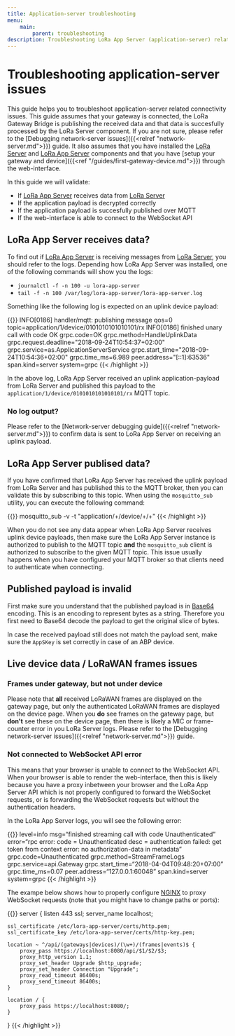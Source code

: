 ```yaml
---
title: Application-server troubleshooting
menu:
    main:
        parent: troubleshooting
description: Troubleshooting LoRa App Server (application-server) related issues.
---
```


# Troubleshooting application-server issues

This guide helps you to troubleshoot application-server related connectivity issues.
This guide assumes that your gateway is connected, the LoRa Gateway Bridge
is publishing the received data and that data is succesfully processed by the
LoRa Server component. If you are not sure, please refer to the
[Debugging network-server issues]({{<relref "network-server.md">}}) guide.
It also assumes that you have installed the [LoRa Server](/loraserver/)
and [LoRa App Server](/lora-app-server/) components and that you have
[setup your gateway and device]({{<ref "/guides/first-gateway-device.md">}})
through the web-interface.

In this guide we will validate:

* If [LoRa App Server](/lora-app-server/) receives data from [LoRa Server](/loraserver/)
* If the application payload is decrypted correctly
* If the application payload is succesfully published over MQTT
* If the web-interface is able to connect to the WebSocket API

## LoRa App Server receives data?


To find out if [LoRa App Server](/lora-app-server/) is receiving messages from 
[LoRa Server](/loraserver/), you should refer to the logs. Depending how LoRa
App Server was installed, one of the following commands will show you the logs:

* `journalctl -f -n 100 -u lora-app-server`
* `tail -f -n 100 /var/log/lora-app-server/lora-app-server.log`

Something like the following log is expected on an uplink device payload:

{{<highlight text>}}
INFO[0186] handler/mqtt: publishing message              qos=0 topic=application/1/device/0101010101010101/rx
INFO[0186] finished unary call with code OK              grpc.code=OK grpc.method=HandleUplinkData grpc.request.deadline="2018-09-24T10:54:37+02:00" grpc.service=as.ApplicationServerService grpc.start_time="2018-09-24T10:54:36+02:00" grpc.time_ms=6.989 peer.address="[::1]:63536" span.kind=server system=grpc
{{< /highlight >}}

In the above log, LoRa App Server received an uplink application-payload from
LoRa Server and published this payload to the `application/1/device/0101010101010101/rx`
MQTT topic.

### No log output?

Please refer to the [Network-server debugging guide]({{<relref "network-server.md">}})
to confirm data is sent to LoRa App Server on receiving an uplink payload.

## LoRa App Server publised data?

If you have confirmed that LoRa App Server has received the uplink payload
from LoRa Server and has published this to the MQTT broker, then you can
validate this by subscribing to this topic. When using the `mosquitto_sub`
utility, you can execute the following command:

{{<highlight bash>}}
mosquitto_sub -v -t "application/+/device/+/+"
{{< /highlight >}}

When you do not see any data appear when LoRa App Server receives uplink device
payloads, then make sure the LoRa App Server instance is authorized to publish
to the MQTT topic **and** the `mosquitto_sub` client is authorized to subscribe
to the given MQTT topic. This issue usually happens when you have configured
your MQTT broker so that clients need to authenticate when connecting.

## Published payload is invalid

First make sure you understand that the published payload is in [Base64](https://en.wikipedia.org/wiki/Base64)
encoding. This is an encoding to represent bytes as a string. Therefore you
first need to Base64 decode the payload to get the original slice of bytes.

In case the received payload still does not match the payload sent, make sure
the `AppSKey` is set correctly in case of an ABP device.

## Live device data / LoRaWAN frames issues

### Frames under gateway, but not under device

Please note that **all** received LoRaWAN frames are displayed on the gateway
page, but only the authenticated LoRaWAN frames are displayed on the device
page. When you **do** see frames on the gateway page, but **don't** see these
on the device page, then there is likely a MIC or frame-counter error in you
LoRa Server logs. Please refer to the [Debugging network-server issues]({{<relref "network-server.md">}})
guide.

### Not connected to WebSocket API error

This means that your browser is unable to connect to the WebSocket API.
When your browser is able to render the web-interface, then this is likely
because you have a proxy inbetween your browser and the LoRa App Server API
which is not properly configured to forward the WebSocket requests, or is
forwarding the WebSocket requests but without the authentication headers.

In the LoRa App Server logs, you will see the following error:

{{<highlight text>}}
level=info msg=“finished streaming call with code Unauthenticated” error=“rpc error: code = Unauthenticated desc = authentication failed: get token from context error: no authorization-data in metadata” grpc.code=Unauthenticated grpc.method=StreamFrameLogs grpc.service=api.Gateway grpc.start_time=“2018-04-04T09:48:20+07:00” grpc.time_ms=0.07 peer.address=“127.0.0.1:60048” span.kind=server system=grpc
{{< /highlight >}}

The exampe below shows how to properly configure [NGINX](http://nginx.org/)
to proxy WebSocket requests (note that you might have to change paths or
ports):

{{<highlight nginx>}}
server {
	listen 443 ssl;
	server_name localhost;

	ssl_certificate /etc/lora-app-server/certs/http.pem;
	ssl_certificate_key /etc/lora-app-server/certs/http-key.pem;

	location ~ ^/api/(gateways|devices)/(\w+)/(frames|events)$ {
		proxy_pass https://localhost:8080/api/$1/$2/$3;
		proxy_http_version 1.1;
		proxy_set_header Upgrade $http_upgrade;
		proxy_set_header Connection "Upgrade";
		proxy_read_timeout 86400s;
		proxy_send_timeout 86400s;
	}

	location / {
		proxy_pass https://localhost:8080/;
	}
}
{{< /highlight >}}